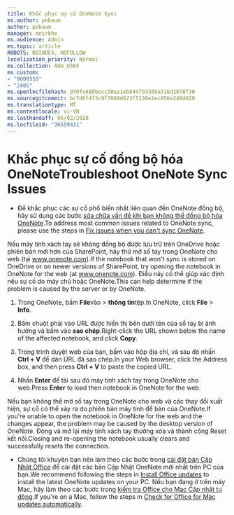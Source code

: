 ```yaml
---
title: Khắc phục sự cố OneNote Sync
ms.author: pebaum
author: pebaum
manager: mnirkhe
ms.audience: Admin
ms.topic: article
ROBOTS: NOINDEX, NOFOLLOW
localization_priority: Normal
ms.collection: Adm_O365
ms.custom:
- "9000555"
- "2405"
ms.openlocfilehash: 970fe688becc30ea1eb644793388a316d1878f30
ms.sourcegitcommit: bc7d6f4f3c9f7060d073f5130e1ec856e248d020
ms.translationtype: MT
ms.contentlocale: vi-VN
ms.lasthandoff: 06/02/2020
ms.locfileid: "36559431"
---
```

# <a name="troubleshoot-onenote-sync-issues"></a><span data-ttu-id="e1cf4-102">Khắc phục sự cố đồng bộ hóa OneNote</span><span class="sxs-lookup"><span data-stu-id="e1cf4-102">Troubleshoot OneNote Sync Issues</span></span>

* <span data-ttu-id="e1cf4-103">Để khắc phục các sự cố phổ biến nhất liên quan đến OneNote đồng bộ, hãy sử dụng các bước [sửa chữa vấn đề khi bạn không thể đồng bộ hóa OneNote](https://support.office.com/article/Fix-issues-when-you-can-t-sync-OneNote-299495ef-66d1-448f-90c1-b785a6968d45).</span><span class="sxs-lookup"><span data-stu-id="e1cf4-103">To address most common issues related to OneNote sync, please use the steps in [Fix issues when you can't sync OneNote](https://support.office.com/article/Fix-issues-when-you-can-t-sync-OneNote-299495ef-66d1-448f-90c1-b785a6968d45).</span></span>

<span data-ttu-id="e1cf4-104">Nếu máy tính xách tay sẽ không đồng bộ được lưu trữ trên OneDrive hoặc phiên bản mới hơn của SharePoint, hãy thử mở sổ tay trong OneNote cho web (tại www.onenote.com).</span><span class="sxs-lookup"><span data-stu-id="e1cf4-104">If the notebook that won't sync is stored on OneDrive or on newer versions of SharePoint, try opening the notebook in OneNote for the web (at www.onenote.com).</span></span> <span data-ttu-id="e1cf4-105">Điều này có thể giúp xác định nếu sự cố do máy chủ hoặc OneNote.</span><span class="sxs-lookup"><span data-stu-id="e1cf4-105">This can help determine if the problem is caused by the server or by OneNote.</span></span>

1. <span data-ttu-id="e1cf4-106">Trong OneNote, bấm **File**vào  >  **thông tin**tệp.</span><span class="sxs-lookup"><span data-stu-id="e1cf4-106">In OneNote, click **File** > **Info**.</span></span>

2. <span data-ttu-id="e1cf4-107">Bấm chuột phải vào URL được hiển thị bên dưới tên của sổ tay bị ảnh hưởng và bấm vào **sao chép**.</span><span class="sxs-lookup"><span data-stu-id="e1cf4-107">Right-click the URL shown below the name of the affected notebook, and click **Copy**.</span></span>

3. <span data-ttu-id="e1cf4-108">Trong trình duyệt web của bạn, bấm vào hộp địa chỉ, và sau đó nhấn **Ctrl + V** để dán URL đã sao chép.</span><span class="sxs-lookup"><span data-stu-id="e1cf4-108">In your Web browser, click the Address box, and then press **Ctrl + V** to paste the copied URL.</span></span>

4. <span data-ttu-id="e1cf4-109">Nhấn **Enter** để tải sau đó máy tính xách tay trong OneNote cho web.</span><span class="sxs-lookup"><span data-stu-id="e1cf4-109">Press **Enter** to load then notebook in OneNote for the web.</span></span>

<span data-ttu-id="e1cf4-110">Nếu bạn không thể mở sổ tay trong OneNote cho web và các thay đổi xuất hiện, sự cố có thể xảy ra do phiên bản máy tính để bàn của OneNote.</span><span class="sxs-lookup"><span data-stu-id="e1cf4-110">If you're unable to open the notebook in OneNote for the web and the changes appear, the problem may be caused by the desktop version of OneNote.</span></span> <span data-ttu-id="e1cf4-111">Đóng và mở lại máy tính xách tay thường xóa và thành công Reset kết nối.</span><span class="sxs-lookup"><span data-stu-id="e1cf4-111">Closing and re-opening the notebook usually clears and successfully resets the connection.</span></span>

* <span data-ttu-id="e1cf4-112">Chúng tôi khuyên bạn nên làm theo các bước trong [cài đặt bản Cập Nhật Office](https://support.office.com/article/Install-Office-updates-2ab296f3-7f03-43a2-8e50-46de917611c5) để cài đặt các bản Cập Nhật OneNote mới nhất trên PC của bạn.</span><span class="sxs-lookup"><span data-stu-id="e1cf4-112">We recommend following the steps in [Install Office updates](https://support.office.com/article/Install-Office-updates-2ab296f3-7f03-43a2-8e50-46de917611c5) to install the latest OneNote updates on your PC.</span></span> <span data-ttu-id="e1cf4-113">Nếu bạn đang ở trên máy Mac, hãy làm theo các bước trong [kiểm tra Office cho Mac Cập nhật tự động](https://support.office.com/article/update-office-for-mac-automatically-bfd1e497-c24d-4754-92ab-910a4074d7c1).</span><span class="sxs-lookup"><span data-stu-id="e1cf4-113">If you're on a Mac, follow the steps in [Check for Office for Mac updates automatically](https://support.office.com/article/update-office-for-mac-automatically-bfd1e497-c24d-4754-92ab-910a4074d7c1).</span></span>